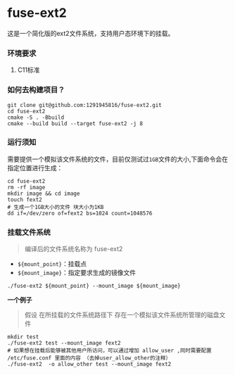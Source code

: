 # fuse-ext2
这是一个简化版的ext2文件系统，支持用户态环境下的挂载。

### 环境要求
1. C11标准


### 如何去构建项目？
```shell
git clone git@github.com:1291945816/fuse-ext2.git
cd fuse-ext2
cmake -S . -Bbuild
cmake --build build --target fuse-ext2 -j 8
```

### 运行须知
需要提供一个模拟该文件系统的文件，目前仅测试过`1GB`文件的大小,下面命令会在指定位置进行生成：
```shell
cd fuse-ext2
rm -rf image
mkdir image && cd image
touch fext2
# 生成一个1GB大小的文件 块大小为1KB
dd if=/dev/zero of=fext2 bs=1024 count=1048576
```

### 挂载文件系统
> 编译后的文件系统名称为 fuse-ext2
- `${mount_point}`：挂载点 
- `${mount_image}`：指定要求生成的镜像文件

```shell
./fuse-ext2 ${mount_point} --mount_image ${mount_image} 
```

**一个例子**
> 假设 在所挂载的文件系统路径下 存在一个模拟该文件系统所管理的磁盘文件
```shell
mkdir test 
./fuse-ext2 test --mount_image fext2
# 如果想在挂载后能够被其他用户所访问，可以通过增加 allow_user ,同时需要配置 /etc/fuse.conf 里面的内容 （去掉user_allow_other的注释）
./fuse-ext2  -o allow_other test --mount_image fext2 
```
